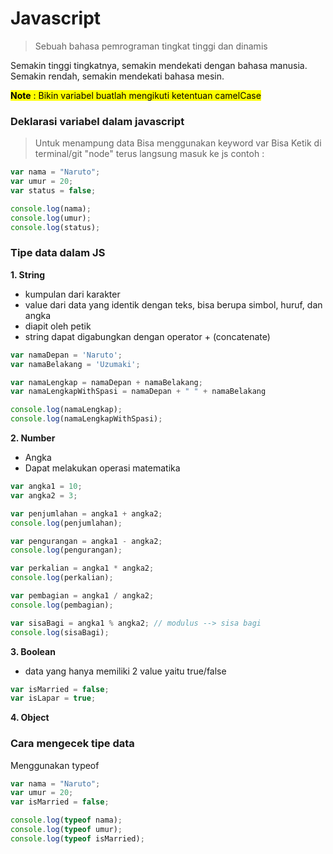 # Javascript
> Sebuah bahasa pemrograman tingkat tinggi dan dinamis

Semakin tinggi tingkatnya, semakin mendekati dengan bahasa manusia. Semakin rendah, semakin mendekati bahasa mesin.

<mark> **Note** : Bikin variabel buatlah mengikuti ketentuan camelCase </mark>

### Deklarasi variabel dalam javascript
> Untuk menampung data
> Bisa menggunakan keyword var
> Bisa Ketik di terminal/git "node" terus langsung masuk ke js
contoh :
```JavaScript
var nama = "Naruto";
var umur = 20;
var status = false;

console.log(nama);
console.log(umur);
console.log(status);
```

### Tipe data dalam JS
**1. String**
- kumpulan dari karakter
- value dari data yang identik dengan teks, bisa berupa simbol, huruf, dan angka
- diapit oleh petik
- string dapat digabungkan dengan operator + (concatenate)

```JavaScript
var namaDepan = 'Naruto';
var namaBelakang = 'Uzumaki';

var namaLengkap = namaDepan + namaBelakang;
var namaLengkapWithSpasi = namaDepan + " " + namaBelakang

console.log(namaLengkap);
console.log(namaLengkapWithSpasi);
```

**2. Number**
- Angka
- Dapat melakukan operasi matematika

```JavaScript
var angka1 = 10;
var angka2 = 3;

var penjumlahan = angka1 + angka2;
console.log(penjumlahan);

var pengurangan = angka1 - angka2;
console.log(pengurangan);

var perkalian = angka1 * angka2;
console.log(perkalian);

var pembagian = angka1 / angka2;
console.log(pembagian);

var sisaBagi = angka1 % angka2; // modulus --> sisa bagi
console.log(sisaBagi);
```

**3. Boolean**
- data yang hanya memiliki 2 value yaitu true/false

```JavaScript
var isMarried = false;
var isLapar = true;
```
**4. Object**

### Cara mengecek tipe data
Menggunakan typeof
```JavaScript
var nama = "Naruto";
var umur = 20;
var isMarried = false;

console.log(typeof nama);
console.log(typeof umur);
console.log(typeof isMarried);
```
